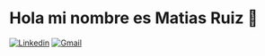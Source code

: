 # Hola mi nombre es Matias Ruiz 👋


[![Linkedin](https://img.shields.io/badge/-LinkedIn-blue?style=flat&logo=Linkedin&logoColor=white)](https://www.linkedin.com/in/matias-ruiz-mdz/) [![Gmail](https://img.shields.io/badge/-Gmail-c14438?style=flat&logo=Gmail&logoColor=white)](matimalcomcarp@gmail.com) 
